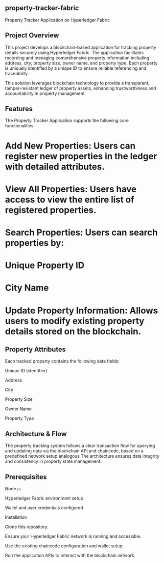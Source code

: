 ## property-tracker-fabric

Property Tracker Application on Hyperledger Fabric

## Project Overview
This project develops a blockchain-based application for tracking property details securely using Hyperledger Fabric. The application facilitates recording and managing comprehensive property information including address, city, property size, owner name, and property type. Each property is uniquely identified by a unique ID to ensure reliable referencing and traceability.

This solution leverages blockchain technology to provide a transparent, tamper-resistant ledger of property assets, enhancing trustworthiness and accountability in property management.

## Features
The Property Tracker Application supports the following core functionalities:

# Add New Properties: Users can register new properties in the ledger with detailed attributes.

# View All Properties: Users have access to view the entire list of registered properties.

# Search Properties: Users can search properties by:

# Unique Property ID

# City Name

# Update Property Information: Allows users to modify existing property details stored on the blockchain.

## Property Attributes
Each tracked property contains the following data fields:

Unique ID (identifier)

Address

City

Property Size

Owner Name

Property Type

## Architecture & Flow
The property tracking system follows a clear transaction flow for querying and updating data via the blockchain API and chaincode, based on a predefined network setup analogous 
The architecture ensures data integrity and consistency in property state management.

## Prerequisites

Node.js

Hyperledger Fabric environment setup

Wallet and user credentials configured 

Installation

Clone this repository.

Ensure your Hyperledger Fabric network is running and accessible.

Use the existing chaincode configuration and wallet setup.

Run the application APIs to interact with the blockchain network.
